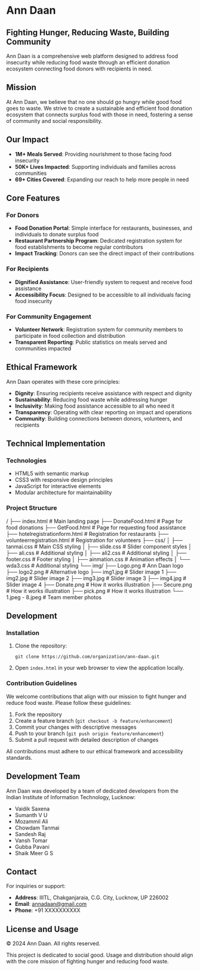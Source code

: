 # Ann Daan

## Fighting Hunger, Reducing Waste, Building Community

Ann Daan is a comprehensive web platform designed to address food insecurity while reducing food waste through an efficient donation ecosystem connecting food donors with recipients in need.

## Mission

At Ann Daan, we believe that no one should go hungry while good food goes to waste. We strive to create a sustainable and efficient food donation ecosystem that connects surplus food with those in need, fostering a sense of community and social responsibility.

## Our Impact

- **1M+ Meals Served**: Providing nourishment to those facing food insecurity
- **50K+ Lives Impacted**: Supporting individuals and families across communities
- **69+ Cities Covered**: Expanding our reach to help more people in need

## Core Features

### For Donors
- **Food Donation Portal**: Simple interface for restaurants, businesses, and individuals to donate surplus food
- **Restaurant Partnership Program**: Dedicated registration system for food establishments to become regular contributors
- **Impact Tracking**: Donors can see the direct impact of their contributions

### For Recipients
- **Dignified Assistance**: User-friendly system to request and receive food assistance
- **Accessibility Focus**: Designed to be accessible to all individuals facing food insecurity

### For Community Engagement
- **Volunteer Network**: Registration system for community members to participate in food collection and distribution
- **Transparent Reporting**: Public statistics on meals served and communities impacted

## Ethical Framework

Ann Daan operates with these core principles:
- **Dignity**: Ensuring recipients receive assistance with respect and dignity
- **Sustainability**: Reducing food waste while addressing hunger
- **Inclusivity**: Making food assistance accessible to all who need it
- **Transparency**: Operating with clear reporting on impact and operations
- **Community**: Building connections between donors, volunteers, and recipients

## Technical Implementation

### Technologies
- HTML5 with semantic markup
- CSS3 with responsive design principles
- JavaScript for interactive elements
- Modular architecture for maintainability

### Project Structure

/
├── index.html                  # Main landing page
├── DonateFood.html            # Page for food donations
├── GetFood.html               # Page for requesting food assistance
├── hotelregistrationform.html # Registration for restaurants
├── volunteerregistration.html # Registration for volunteers
├── css/
│   ├── tanmai.css             # Main CSS styling
│   ├── slide.css              # Slider component styles
│   ├── ali.css                # Additional styling
│   ├── ali2.css               # Additional styling
│   ├── footer.css             # Footer styling
│   ├── ainmation.css          # Animation effects
│   └── wda3.css               # Additional styling
└── img/
    ├── Logo.png               # Ann Daan logo
    ├── logo2.png              # Alternative logo
    ├── img1.jpg               # Slider image 1
    ├── img2.jpg               # Slider image 2
    ├── img3.jpg               # Slider image 3
    ├── img4.jpg               # Slider image 4
    ├── Donate.png             # How it works illustration
    ├── Secure.png             # How it works illustration
    ├── pick.png               # How it works illustration
    └── 1.jpeg - 8.jpeg        # Team member photos

## Development

### Installation

1. Clone the repository:
   ```
   git clone https://github.com/organization/ann-daan.git
   ```

2. Open `index.html` in your web browser to view the application locally.

### Contribution Guidelines

We welcome contributions that align with our mission to fight hunger and reduce food waste. Please follow these guidelines:

1. Fork the repository
2. Create a feature branch (`git checkout -b feature/enhancement`)
3. Commit your changes with descriptive messages
4. Push to your branch (`git push origin feature/enhancement`)
5. Submit a pull request with detailed description of changes

All contributions must adhere to our ethical framework and accessibility standards.

## Development Team

Ann Daan was developed by a team of dedicated developers from the Indian Institute of Information Technology, Lucknow:

- Vaidik Saxena
- Sumanth V U
- Mozammil Ali
- Chowdam Tanmai
- Sandesh Raj
- Vansh Tomar
- Gubba Pavani
- Shaik Meer G S

## Contact

For inquiries or support:

- **Address**: IIITL, Chakganjaraia, C.G. City, Lucknow, UP 226002
- **Email**: annadaan@gmail.com
- **Phone**: +91 XXXXXXXXXX

## License and Usage

© 2024 Ann Daan. All rights reserved.

This project is dedicated to social good. Usage and distribution should align with the core mission of fighting hunger and reducing food waste.